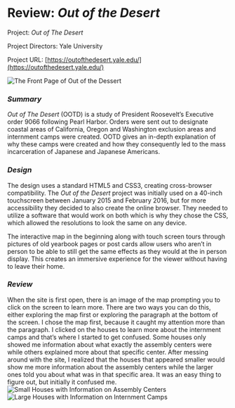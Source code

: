# Review: _Out of the Desert_

Project: _Out of The Desert_ 

Project Directors: Yale University

Project URL: [https://outofthedesert.yale.edu/](https://outofthedesert.yale.edu/)

![The Front Page of Out of the Dessert](https://summerv1.github.io/summerv/images/frontpage.jpg)

### **_Summary_**

_Out of The Desert_ (OOTD) is a study of President Roosevelt’s Executive order 9066 following Pearl Harbor. Orders were sent out to designate coastal areas of California, Oregon and Washington exclusion areas and internment camps were created. OOTD gives an in-depth explanation of why these camps were created and how they consequently led to the mass incarceration of Japanese and Japanese Americans. 

### **_Design_**

The design uses a standard HTML5 and CSS3, creating cross-browser compatibility. The _Out of the Desert_ project was initially used on a 40-inch touchscreen between January 2015 and February 2016, but for more accessibility they decided to also create the online browser. They needed to utilize a software that would work on both which is why they chose the CSS, which allowed the resolutions to look the same on any device. 

The interactive map in the beginning along with touch screen tours through pictures of old yearbook pages or post cards allow users who aren’t in person to be able to still get the same effects as they would at the in person display. This creates an immersive experience for the viewer without having to leave their home. 

### **_Review_**


When the site is first open, there is an image of the map prompting you to click on the screen to learn more. There are two ways you can do this, either exploring the map first or exploring the paragraph at the bottom of the screen. I chose the map first, because it caught my attention more than the paragraph. I clicked on the houses to learn more about the internment camps and that’s where I started to get confused. Some houses only showed me information about what exactly the assembly centers were while others explained more about that specific center. After messing around with the site, I realized that the houses that appeared smaller would show me more information about the assembly centers while the larger ones told you about what was in that specific area. It was an easy thing to figure out, but initially it confused me. 
![Small Houses with Information on Assembly Centers](https://summerv1.github.io/summerv/images/smallhouse.jpg) ![Large Houses with Information on Internment Camps](https://summerv1.github.io/summerv/images/bighouse.jpg)

